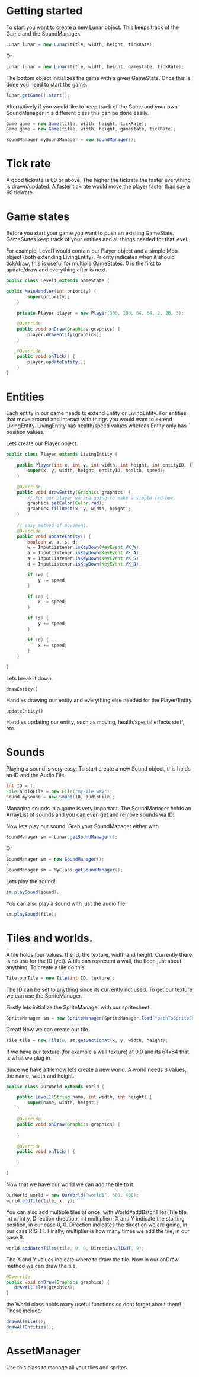 # Getting started

To start you want to create a new Lunar object. This keeps track of the Game and the SoundManager.

```java
Lunar lunar = new Lunar(title, width, height, tickRate);
```

Or

```java
Lunar lunar = new Lunar(title, width, height, gamestate, tickRate);
```

The bottom object initializes the game with a given GameState.
Once this is done you need to start the game.

```java
lunar.getGame().start();
```

Alternatively if you would like to keep track of the Game and your own SoundManager in a different class this can be done easily.

```java
Game game = new Game(title, width, height, tickRate);
Game game = new Game(title, width, height, gamestate, tickRate);

SoundManager mySoundManager = new SoundManager();
```

# Tick rate

A good tickrate is 60 or above.
The higher the tickrate the faster everything is drawn/updated.
A faster tickrate would move the player faster than say a 60 tickrate.

# Game states

Before you start your game you want to push an existing GameState.
GameStates keep track of your entities and all things needed for that level.

For example, Level1 would contain our Player object and a simple Mob object (both extending LivingEntity).
Priority indicates when it should tick/draw, this is useful for multiple GameStates. 0 is the first to update/draw and everything after is next.


```java
public class Level1 extends GameState {

public MainHandler(int priority) {
		super(priority);
	}

	private Player player = new Player(300, 100, 64, 64, 2, 20, 3);

	@Override
	public void onDraw(Graphics graphics) {
		player.drawEntity(graphics);
	}

	@Override
	public void onTick() {
		player.updateEntity();
	}
}
```

# Entities

Each entity in our game needs to extend Entity or LivingEntity.
For entities that move around and interact with things you would want to extend LivingEntity.
LivingEntity has health/speed values whereas Entity only has position values.

Lets create our Player object.

```java
public class Player extends LivingEntity {

	public Player(int x, int y, int width, int height, int entityID, float health, double speed) {
		super(x, y, width, height, entityID, health, speed);
	}

	@Override
	public void drawEntity(Graphics graphics) {
		// For our player we are going to make a simple red box.
		graphics.setColor(Color.red);
		graphics.fillRect(x, y, width, height);
	}
	
	// easy method of movement.
	@Override
	public void updateEntity() {
		boolean w, a, s, d;
		w = InputListener.isKeyDown(KeyEvent.VK_W);
		a = InputListener.isKeyDown(KeyEvent.VK_A);
		s = InputListener.isKeyDown(KeyEvent.VK_S);
		d = InputListener.isKeyDown(KeyEvent.VK_D);

		if (w) {
			y -= speed;
		}

		if (a) {
			x -= speed;
		}

		if (s) {
			y += speed;
		}

		if (d) {
			x += speed;
		}
	}

}
```

Lets break it down.
``` 
drawEntity()
```
Handles drawing our entity and everything else needed for the Player/Entity.

```
updateEntity()
```

Handles updating our entity, such as moving, health/special effects stuff, etc.

# Sounds

Playing a sound is very easy. To start create a new Sound object, this holds an ID and the Audio File.

```java
int ID = 1;
File audioFile = new File("myFile.wav");
Sound mySound = new Sound(ID, audioFile);
```

Managing sounds in a game is very important. The SoundManager holds an ArrayList of sounds and you can even get and remove sounds via ID!

Now lets play our sound. Grab your SoundManager either with
```java
SoundManager sm = Lunar.getSoundManager();
```

Or

```java
SoundManager sm = new SoundManager();
/
SoundManager sm = MyClass.getSoundManager();
```

Lets play the sound!
```java
sm.playSound(sound);
```
You can also play a sound with just the audio file!
```java
sm.playSound(file);
```
# Tiles and worlds.

A tile holds four values. the ID, the texture, width and height. Currently there is no use for the ID (yet).
A tile can represent a wall, the floor, just about anything.
To create a tile do this:
```java
Tile ourTile = new Tile(int ID, texture);
```
The ID can be set to anything since its currently not used.
To get our texture we can use the SpriteManager.

Firstly lets initialize the SpriteManager with our spritesheet.

```java
SpriteManager sm = new SpriteManager(SpriteManager.load("pathToSpriteSheet.png");
```
Great! Now we can create our tile.

```java
Tile tile = new Tile(0, sm.getSectionAt(x, y, width, height);
```
If we have our texture (for example a wall texture) at 0,0 and its 64x64 that is what we plug in.

Since we have a tile now lets create a new world.
A world needs 3 values, the name, width and height.

```java
public class OurWorld extends World {

	public Level1(String name, int width, int height) {
		super(name, width, height);
	}

	@Override
	public void onDraw(Graphics graphics) {
		
	}

	@Override
	public void onTick() {

	}

}
```
Now that we have our world we can add the tile to it.

```java
OurWorld world = new OurWorld("world1", 600, 400);
world.addTile(tile, x, y);
```

You can also add multiple tiles at once. with World#addBatchTiles(Tile tile, int x, int y, Direction direction, int multiplier);
X and Y indicate the starting position, in our case 0, 0. Direction indicates the direction we are going, in our case RIGHT.
Finally, multiplier is how many times we add the tile, in our case 9.

```java
world.addBatchTiles(tile, 0, 0, Direction.RIGHT, 9);
```


The X and Y values indicate where to draw the tile.
Now in our onDraw method we can draw the tile.

```java
@Override
public void onDraw(Graphics graphics) {
   drawAllTiles(graphics);
}
```

the World class holds many useful functions so dont forget about them! These include:
```java
drawAllTiles();
drawAllEntities();
```

# AssetManager

Use this class to manage all your tiles and sprites.

	


